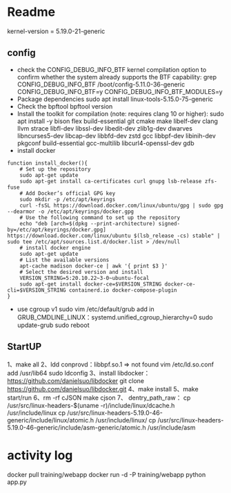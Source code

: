 # Readme
kernel-version = 5.19.0-21-generic

## config
- check the CONFIG_DEBUG_INFO_BTF kernel compilation option to confirm whether the system already supports the BTF capability:
    grep CONFIG_DEBUG_INFO_BTF /boot/config-5.11.0-36-generic
    CONFIG_DEBUG_INFO_BTF=y
    CONFIG_DEBUG_INFO_BTF_MODULES=y
- Package dependencies
    sudo apt install linux-tools-5.15.0-75-generic
- Check the bpftool
    bpftool version
- Install the toolkit for compilation (note: requires clang 10 or higher):
    sudo apt install -y bison flex build-essential git cmake make libelf-dev clang llvm strace libfl-dev libssl-dev libedit-dev zlib1g-dev dwarves libncurses5-dev libcap-dev libbfd-dev zstd gcc libbpf-dev libinih-dev pkgconf build-essential gcc-multilib libcurl4-openssl-dev gdb
- install docker
```shell
function install_docker(){
    # Set up the repository
    sudo apt-get update
    sudo apt-get install ca-certificates curl gnupg lsb-release zfs-fuse 
    # Add Docker’s official GPG key
    sudo mkdir -p /etc/apt/keyrings
    curl -fsSL https://download.docker.com/linux/ubuntu/gpg | sudo gpg --dearmor -o /etc/apt/keyrings/docker.gpg
    # Use the following command to set up the repository
    echo "deb [arch=$(dpkg --print-architecture) signed-by=/etc/apt/keyrings/docker.gpg] https://download.docker.com/linux/ubuntu $(lsb_release -cs) stable" | sudo tee /etc/apt/sources.list.d/docker.list > /dev/null
    # install docker engine
    sudo apt-get update
    # List the available versions
    apt-cache madison docker-ce | awk '{ print $3 }'
    # Select the desired version and install
    VERSION_STRING=5:20.10.22~3-0~ubuntu-focal
    sudo apt-get install docker-ce=$VERSION_STRING docker-ce-cli=$VERSION_STRING containerd.io docker-compose-plugin
}
```
- use cgroup v1
    sudo vim /etc/default/grub
    add in GRUB_CMDLINE_LINUX：systemd.unified_cgroup_hierarchy=0
    sudo update-grub
    sudo reboot

## StartUP
1、make all
2、ldd conprovd：libbpf.so.1 => not found
vim /etc/ld.so.conf
add /usr/lib64
sudo ldconfig
3、install libdocker：https://github.com/danielsuo/libdocker
git clone https://github.com/danielsuo/libdocker.git
4、make install
5、make start/run
6、rm -rf cJSON
make cjson
7、	dentry_path_raw：
cp /usr/src/linux-headers-$(uname -r)/include/linux/dcache.h /usr/include/linux
cp /usr/src/linux-headers-5.19.0-46-generic/include/linux/atomic.h /usr/include/linux/
cp /usr/src/linux-headers-5.19.0-46-generic/include/asm-generic/atomic.h /usr/include/asm



# activity log
docker pull training/webapp
docker run -d -P training/webapp python app.py